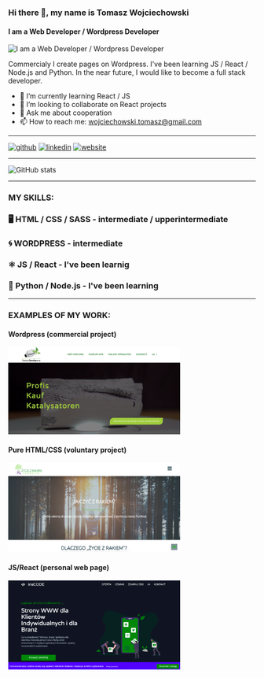 ### Hi there 👋, my name is Tomasz Wojciechowski
#### I am a Web Developer / Wordpress Developer 

![I am a Web Developer / Wordpress Developer ](https://media-exp1.licdn.com/dms/image/C4E16AQFLdASSmeUyjg/profile-displaybackgroundimage-shrink_200_800/0/1616063279267?e=1621468800&v=beta&t=bWs9ftmnBk8kNeQ4RoOqSRYLY_z-JwE1ld3WaL-RPrw)


Commercialy I create pages on Wordpress. I've been learning JS / React / Node.js and Python. In the near future, I would like to become a full stack developer.


- 🌱 I’m currently learning React / JS 
- 👯 I’m looking to collaborate on React projects 
- 💬 Ask me about cooperation  
- 📫 How to reach me: wojciechowski.tomasz@gmail.com 

<hr>

[<img src='https://cdn.jsdelivr.net/npm/simple-icons@3.0.1/icons/github.svg' alt='github' height='40'>](https://github.com/grivel17)  [<img src='https://cdn.jsdelivr.net/npm/simple-icons@3.0.1/icons/linkedin.svg' alt='linkedin' height='40'>](https://www.linkedin.com/in/tomasz-wojciechowski-61600742/)  [<img src='https://cdn.jsdelivr.net/npm/simple-icons@3.0.1/icons/icloud.svg' alt='website' height='40'>](https://ins-code.pl)  

<hr>

![GitHub stats](https://github-readme-stats.vercel.app/api?username=grivel17&show_icons=true)  

<hr>

### MY SKILLS: 

### 🖥️  HTML / CSS / SASS - intermediate / upperintermediate

### 🌀  WORDPRESS - intermediate

### ⚛️  JS / React - I've been learnig 

### 🐍  Python / Node.js - I've been learning 

<hr>

### EXAMPLES OF MY WORK:



#### Wordpress (commercial project)
<a href="" target='_blank'><img src="https://github.com/grivel17/grivel17/blob/main/Zrzut%20ekranu%202021-03-19%20o%2012.12.35.png" width="350px" /></a>


#### Pure HTML/CSS (voluntary project)
<a href="" target='_blank'><img src="https://github.com/grivel17/grivel17/blob/main/Zrzut%20ekranu%202021-03-19%20o%2012.30.31.png" width="350px" /></a>


#### JS/React (personal web page)
<a href="" target='_blank'><img src="https://github.com/grivel17/grivel17/blob/main/Zrzut%20ekranu%202021-03-19%20o%2012.35.07.png" width="350px" /></a>
</div>
</div>







